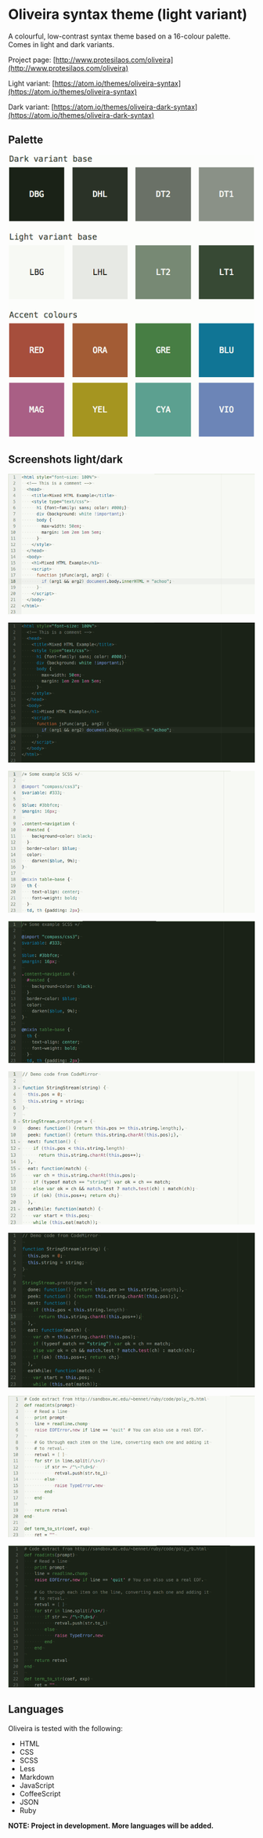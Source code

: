 # Oliveira syntax theme (light variant)

A colourful, low-contrast syntax theme based on a 16-colour palette. Comes in light and dark variants.

Project page: [http://www.protesilaos.com/oliveira](http://www.protesilaos.com/oliveira)

Light variant: [https://atom.io/themes/oliveira-syntax](https://atom.io/themes/oliveira-syntax)

Dark variant: [https://atom.io/themes/oliveira-dark-syntax](https://atom.io/themes/oliveira-dark-syntax)

## Palette

![oliveira colour scheme](https://raw.githubusercontent.com/protesilaos/oliveira/master/img/oliveira_colours.png)

## Screenshots light/dark

![oliveira light html](https://raw.githubusercontent.com/protesilaos/oliveira/master/img/lighthtml.png)

![oliveira dark html](https://raw.githubusercontent.com/protesilaos/oliveira/master/img/darkhtml.png)

![oliveira light css](https://raw.githubusercontent.com/protesilaos/oliveira/master/img/lightcss.png)

![oliveira dark css](https://raw.githubusercontent.com/protesilaos/oliveira/master/img/darkcss.png)

![oliveira light js](https://raw.githubusercontent.com/protesilaos/oliveira/master/img/lightjs.png)

![oliveira dark js](https://raw.githubusercontent.com/protesilaos/oliveira/master/img/darkjs.png)

![oliveira light rb](https://raw.githubusercontent.com/protesilaos/oliveira/master/img/lightrb.png)

![oliveira dark rb](https://raw.githubusercontent.com/protesilaos/oliveira/master/img/darkrb.png)

## Languages

Oliveira is tested with the following:

- HTML
- CSS
- SCSS
- Less
- Markdown
- JavaScript
- CoffeeScript
- JSON
- Ruby

**NOTE: Project in development. More languages will be added.**
